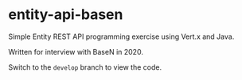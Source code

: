 # entity-api-basen
Simple Entity REST API programming exercise using Vert.x and Java.

Written for interview with BaseN in 2020.

Switch to the `develop` branch to view the code.
